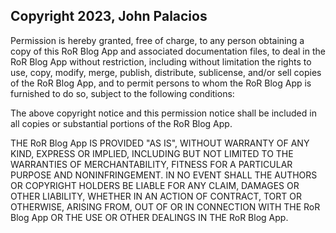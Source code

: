## Copyright 2023, John Palacios

Permission is hereby granted, free of charge, to any person obtaining a copy of this RoR Blog App and associated documentation files, to deal in the RoR Blog App without restriction, including without limitation the rights to use, copy, modify, merge, publish, distribute, sublicense, and/or sell copies of the RoR Blog App, and to permit persons to whom the RoR Blog App is furnished to do so, subject to the following conditions:

The above copyright notice and this permission notice shall be included in all copies or substantial portions of the RoR Blog App.

THE RoR Blog App IS PROVIDED "AS IS", WITHOUT WARRANTY OF ANY KIND, EXPRESS OR IMPLIED, INCLUDING BUT NOT LIMITED TO THE WARRANTIES OF MERCHANTABILITY, FITNESS FOR A PARTICULAR PURPOSE AND NONINFRINGEMENT. IN NO EVENT SHALL THE AUTHORS OR COPYRIGHT HOLDERS BE LIABLE FOR ANY CLAIM, DAMAGES OR OTHER LIABILITY, WHETHER IN AN ACTION OF CONTRACT, TORT OR OTHERWISE, ARISING FROM, OUT OF OR IN CONNECTION WITH THE RoR Blog App OR THE USE OR OTHER DEALINGS IN THE RoR Blog App.
